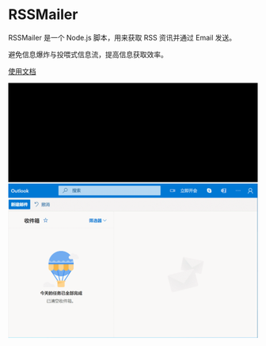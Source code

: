 # RSSMailer

RSSMailer 是一个 Node.js 脚本，用来获取 RSS 资讯并通过 Email 发送。

避免信息爆炸与投喂式信息流，提高信息获取效率。


[使用文档](https://waynegongcn.github.io/RSSMailer/)


![run](./docs/images/run.gif)
![run](./docs/images/receive.gif)

